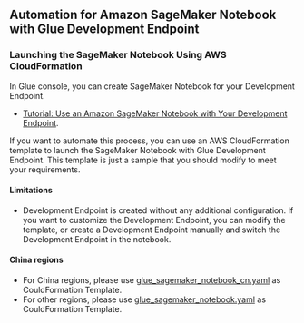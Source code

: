 ## Automation for Amazon SageMaker Notebook with Glue Development Endpoint

### Launching the SageMaker Notebook Using AWS CloudFormation

In Glue console, you can create SageMaker Notebook for your Development Endpoint.
   - [Tutorial: Use an Amazon SageMaker Notebook with Your Development Endpoint](https://docs.aws.amazon.com/glue/latest/dg/dev-endpoint-tutorial-sage.html).

If you want to automate this process, you can use an AWS CloudFormation template to launch the SageMaker Notebook with Glue Development Endpoint. 
This template is just a sample that you should modify to meet your requirements. 

#### Limitations

- Development Endpoint is created without any additional configuration. 
  If you want to customize the Development Endpoint, you can modify the template, or create a Development Endpoint manually and switch the Development Endpoint in the notebook. 
  
#### China regions

- For China regions, please use [glue_sagemaker_notebook_cn.yaml](./glue_sagemaker_notebook_cn.yaml) as CouldFormation Template.
- For other regions, please use [glue_sagemaker_notebook.yaml](./glue_sagemaker_notebook.yaml) as CouldFormation Template.


